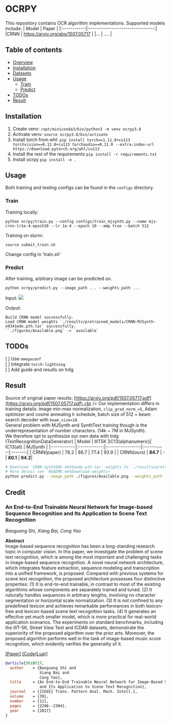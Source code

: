 # OCRPY
This repository contains OCR algorithm implementations.
Supported models include:
|    Model    | Paper                            |
|:-----------:|:--------------------------------:|
|CRNN         | https://arxiv.org/abs/1507.05717 |
|...          | ....                             |

## Table of contents
- [Overview](#overview)
- [Installation](#installation)
- [Datasets](#datasets)
- [Usage](#Usage)
  - [Train](#train)
  - [Predict](#predict)
- [TODOs](#todos)
- [Result](#result)

## Installation 
1. Create venv:   `/opt/miniconda3/bin/python3 -m venv ocrpy3.8`
2. Activate venv: `source ocrpy3.8/bin/activate`
3. Install torch from whl: `pip install torch==1.11.0+cu113 torchvision==0.12.0+cu113 torchaudio==0.11.0 --extra-index-url https://download.pytorch.org/whl/cu113`
4. Install the rest of the requirements `pip install -r requirements.txt`
5. Install ocrpy `pip install -e .`

## Usage
Both training and testing configs can be found in the `configs` directory.

### Train
Training locally:
```
python ocrpy/train.py --config configs/train_mjsynth.py --name mjs-crnn-lr1e-4-epoch10 --lr 1e-4 --epoch 10 --amp true --batch 512
```
Training on slurm:
```
source submit_train.sh
```
Change config in 'train.sh'

### Predict
After training, arbitrary image can be predicted on.
```
python ocrpy/predict.py --image_path ... --weights_path ...
```

Input: <span align="center"><img src="figures/Available.png"/></span>

Output:

```text
Build CRNN model successfully.
Load CRNN model weights `./results/pretrained_models/CRNN-MJSynth-e9341ede.pth.tar` successfully.
``./figures/Available.png` -> `available`
```

## TODOs
[ ] Use `omegaconf` <br />
[ ] Integrate `torch-lightning` <br />
[ ] Add guide and results on trdg

## Result

Source of original paper results: [https://arxiv.org/pdf/1507.05717.pdf](https://arxiv.org/pdf/1507.05717.pdf).<br />
Our implementation differs in training details: image min-max normalization, `clip_grad_norm_=5`, Adam optimizer and cosine annealing lr schedule, batch size of 512 + beam search decoder with `beam_size=10`.<br />
General problem with MJSynth and SynthText training though is the underrepresentation of number characters. (14k ~ 7M in MJSynth).<br />
We therefore opt to synthesize our own data with trdg (TextRecognitionDataGenerator)
|    Model    |    IIIT5K    |IC13(alphanumeric)|  IC13(all) | MJSynth |
|:-----------:|:------------:|:----------------:|:----------:|:-------:|
| CRNN(paper) |     78.2     |       86.7       |    77.4    |   93.9  |
| CRNN(ours)  |   **84.7**   |        -         |  **80.1**  | **94.2**|

```bash
# Download `CRNN-Synth90k-e9341ede.pth.tar` weights to `./results/pretrained_models`
# More detail see `README.md<Download weights>`
python predict.py --image_path ./figures/Available.png --weights_path ./results/pretrained_models/CRNN-MJSynth-e9341ede.pth.tar
```

## Credit

### An End-to-End Trainable Neural Network for Image-based Sequence Recognition and Its Application to Scene Text Recognition

_Baoguang Shi, Xiang Bai, Cong Yao_ <br>

**Abstract** <br>
Image-based sequence recognition has been a long-standing research topic in computer vision. In this paper, we
investigate the problem of scene text recognition, which is among the most important and challenging tasks in
image-based sequence recognition. A novel neural network architecture, which integrates feature extraction, sequence
modeling and transcription into a unified framework, is proposed. Compared with previous systems for scene text
recognition, the proposed architecture possesses four distinctive properties: (1) It is end-to-end trainable, in
contrast to most of the existing algorithms whose components are separately trained and tuned. (2) It naturally handles
sequences in arbitrary lengths, involving no character segmentation or horizontal scale normalization. (3) It is not
confined to any predefined lexicon and achieves remarkable performances in both lexicon-free and lexicon-based scene
text recognition tasks. (4) It generates an effective yet much smaller model, which is more practical for real-world
application scenarios. The experiments on standard benchmarks, including the IIIT-5K, Street View Text and ICDAR
datasets, demonstrate the superiority of the proposed algorithm over the prior arts. Moreover, the proposed algorithm
performs well in the task of image-based music score recognition, which evidently verifies the generality of it.

[[Paper]](https://arxiv.org/pdf/1507.05717) [[Code(Lua)]](https://github.com/bgshih/crnn)

```bibtex
@article{ShiBY17,
  author    = {Baoguang Shi and
               Xiang Bai and
               Cong Yao},
  title     = {An End-to-End Trainable Neural Network for Image-Based Sequence Recognition
               and Its Application to Scene Text Recognition},
  journal   = {{IEEE} Trans. Pattern Anal. Mach. Intell.},
  volume    = {39},
  number    = {11},
  pages     = {2298--2304},
  year      = {2017}
}
```